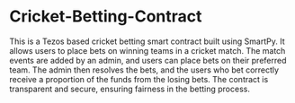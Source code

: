 # Cricket-Betting-Contract
This is a Tezos based cricket betting smart contract built using SmartPy. It allows users to place bets on winning teams in a cricket match. The match events are added by an admin, and users can place bets on their preferred team. The admin then resolves the bets, and the users who bet correctly receive a proportion of the funds from the losing bets. The contract is transparent and secure, ensuring fairness in the betting process.
